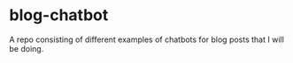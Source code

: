 # blog-chatbot
A repo consisting of different examples of chatbots for blog posts that I will be doing.
